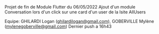 Projet de fin de Module Flutter du 06/05/2022 
Ajout d'un module Conversation lors d'un click sur une card d'un user de la lsite AllUsers

Equipe: GHILARDI Logan (ghilardilogan@gmail.com), GOBERVILLE Mylène (mylenegoberville@gmail.com)
Dernier push a 16h43